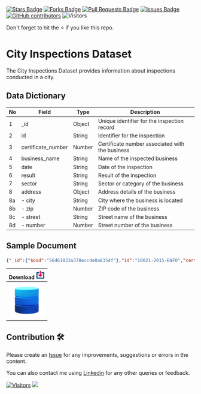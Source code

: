 <a href="https://github.com/drshahizan/dataset/stargazers"><img src="https://img.shields.io/github/stars/drshahizan/dataset" alt="Stars Badge"/></a>
<a href="https://github.com/drshahizan/dataset/network/members"><img src="https://img.shields.io/github/forks/drshahizan/dataset" alt="Forks Badge"/></a>
<a href="https://github.com/drshahizan/dataset/pulls"><img src="https://img.shields.io/github/issues-pr/drshahizan/dataset" alt="Pull Requests Badge"/></a>
<a href="https://github.com/drshahizan/dataset/issues"><img src="https://img.shields.io/github/issues/drshahizan/dataset" alt="Issues Badge"/></a>
<a href="https://github.com/drshahizan/dataset/graphs/contributors"><img alt="GitHub contributors" src="https://img.shields.io/github/contributors/drshahizan/dataset?color=2b9348"></a>
![Visitors](https://api.visitorbadge.io/api/visitors?path=https%3A%2F%2Fgithub.com%2Fdrshahizan%2Fdataset&labelColor=%23d9e3f0&countColor=%23697689&style=flat)

Don't forget to hit the :star: if you like this repo.


# City Inspections Dataset
The City Inspections Dataset provides information about inspections conducted in a city. 

## Data Dictionary

| No | Field                 | Type     | Description                                       |
|----|-----------------------|----------|---------------------------------------------------|
| 1  | \_id                  | Object   | Unique identifier for the inspection record        |
| 2  | id                    | String   | Identifier for the inspection                     |
| 3  | certificate_number    | Number   | Certificate number associated with the business    |
| 4  | business_name         | String   | Name of the inspected business                    |
| 5  | date                  | String   | Date of the inspection                            |
| 6  | result                | String   | Result of the inspection                           |
| 7  | sector                | String   | Sector or category of the business                |
| 8  | address               | Object   | Address details of the business                    |
| 8a | - city                | String   | City where the business is located                |
| 8b | - zip                 | Number   | ZIP code of the business                          |
| 8c | - street              | String   | Street name of the business                       |
| 8d | - number              | Number   | Street number of the business                     |

## Sample Document

```json
{"_id":{"$oid":"56d61033a378eccde8a8354f"},"id":"10021-2015-ENFO","certificate_number":9278806,"business_name":"ATLIXCO DELI GROCERY INC.","date":"Feb 20 2015","result":"No Violation Issued","sector":"Cigarette Retail Dealer - 127","address":{"city":"RIDGEWOOD","zip":11385,"street":"MENAHAN ST","number":1712}}
```

| Download <img alt="activity status" height="24" src="../../images/download.png" />|
|:---:|
| <a href="city_inspections.json" ><img src="../../images/dataset.png" ></a>|


## Contribution 🛠️
Please create an [Issue](https://github.com/drshahizan/Python_EDA/issues) for any improvements, suggestions or errors in the content.

You can also contact me using [Linkedin](https://www.linkedin.com/in/drshahizan/) for any other queries or feedback.

[![Visitors](https://api.visitorbadge.io/api/visitors?path=https%3A%2F%2Fgithub.com%2Fdrshahizan&labelColor=%23697689&countColor=%23555555&style=plastic)](https://visitorbadge.io/status?path=https%3A%2F%2Fgithub.com%2Fdrshahizan)
![](https://hit.yhype.me/github/profile?user_id=81284918)



